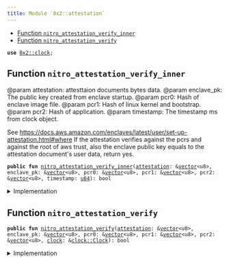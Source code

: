 ```yaml
---
title: Module `0x2::attestation`
---
```




-  [Function `nitro_attestation_verify_inner`](#0x2_attestation_nitro_attestation_verify_inner)
-  [Function `nitro_attestation_verify`](#0x2_attestation_nitro_attestation_verify)


<pre><code><b>use</b> <a href="clock.md#0x2_clock">0x2::clock</a>;
</code></pre>



<a name="0x2_attestation_nitro_attestation_verify_inner"></a>

## Function `nitro_attestation_verify_inner`

@param attestation: attesttaion documents bytes data.
@param enclave_pk: The public key created from enclave startup.
@param pcr0: Hash of enclave image file.
@param pcr1: Hash of linux kernel and bootstrap.
@param pcr2: Hash of application.
@param timestamp: The timestamp ms from clock object.

See https://docs.aws.amazon.com/enclaves/latest/user/set-up-attestation.html#where
If the attestation verifies against the pcrs and against the root of aws trust, also the enclave public key equals to the attestation document's user data, return yes.


<pre><code><b>public</b> <b>fun</b> <a href="attestation.md#0x2_attestation_nitro_attestation_verify_inner">nitro_attestation_verify_inner</a>(<a href="attestation.md#0x2_attestation">attestation</a>: &<a href="../move-stdlib/vector.md#0x1_vector">vector</a>&lt;u8&gt;, enclave_pk: &<a href="../move-stdlib/vector.md#0x1_vector">vector</a>&lt;u8&gt;, pcr0: &<a href="../move-stdlib/vector.md#0x1_vector">vector</a>&lt;u8&gt;, pcr1: &<a href="../move-stdlib/vector.md#0x1_vector">vector</a>&lt;u8&gt;, pcr2: &<a href="../move-stdlib/vector.md#0x1_vector">vector</a>&lt;u8&gt;, timestamp: <a href="../move-stdlib/u64.md#0x1_u64">u64</a>): bool
</code></pre>



<details>
<summary>Implementation</summary>


<pre><code><b>public</b> <b>native</b> <b>fun</b> <a href="attestation.md#0x2_attestation_nitro_attestation_verify_inner">nitro_attestation_verify_inner</a>(
    <a href="attestation.md#0x2_attestation">attestation</a>: &<a href="../move-stdlib/vector.md#0x1_vector">vector</a>&lt;u8&gt;,
    enclave_pk: &<a href="../move-stdlib/vector.md#0x1_vector">vector</a>&lt;u8&gt;,
    pcr0: &<a href="../move-stdlib/vector.md#0x1_vector">vector</a>&lt;u8&gt;,
    pcr1: &<a href="../move-stdlib/vector.md#0x1_vector">vector</a>&lt;u8&gt;,
    pcr2: &<a href="../move-stdlib/vector.md#0x1_vector">vector</a>&lt;u8&gt;,
    timestamp: <a href="../move-stdlib/u64.md#0x1_u64">u64</a>
): bool;
</code></pre>



</details>

<a name="0x2_attestation_nitro_attestation_verify"></a>

## Function `nitro_attestation_verify`



<pre><code><b>public</b> <b>fun</b> <a href="attestation.md#0x2_attestation_nitro_attestation_verify">nitro_attestation_verify</a>(<a href="attestation.md#0x2_attestation">attestation</a>: &<a href="../move-stdlib/vector.md#0x1_vector">vector</a>&lt;u8&gt;, enclave_pk: &<a href="../move-stdlib/vector.md#0x1_vector">vector</a>&lt;u8&gt;, pcr0: &<a href="../move-stdlib/vector.md#0x1_vector">vector</a>&lt;u8&gt;, pcr1: &<a href="../move-stdlib/vector.md#0x1_vector">vector</a>&lt;u8&gt;, pcr2: &<a href="../move-stdlib/vector.md#0x1_vector">vector</a>&lt;u8&gt;, <a href="clock.md#0x2_clock">clock</a>: &<a href="clock.md#0x2_clock_Clock">clock::Clock</a>): bool
</code></pre>



<details>
<summary>Implementation</summary>


<pre><code><b>public</b> <b>fun</b> <a href="attestation.md#0x2_attestation_nitro_attestation_verify">nitro_attestation_verify</a>(
    <a href="attestation.md#0x2_attestation">attestation</a>: &<a href="../move-stdlib/vector.md#0x1_vector">vector</a>&lt;u8&gt;,
    enclave_pk: &<a href="../move-stdlib/vector.md#0x1_vector">vector</a>&lt;u8&gt;,
    pcr0: &<a href="../move-stdlib/vector.md#0x1_vector">vector</a>&lt;u8&gt;,
    pcr1: &<a href="../move-stdlib/vector.md#0x1_vector">vector</a>&lt;u8&gt;,
    pcr2: &<a href="../move-stdlib/vector.md#0x1_vector">vector</a>&lt;u8&gt;,
    <a href="clock.md#0x2_clock">clock</a>: &Clock
): bool {
    <a href="attestation.md#0x2_attestation_nitro_attestation_verify_inner">nitro_attestation_verify_inner</a>(<a href="attestation.md#0x2_attestation">attestation</a>, enclave_pk, pcr0, pcr1, pcr2, <a href="clock.md#0x2_clock_timestamp_ms">clock::timestamp_ms</a>(<a href="clock.md#0x2_clock">clock</a>))
}
</code></pre>



</details>
